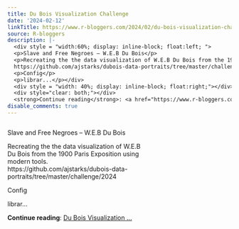 ```yaml
---
title: Du Bois Visualization Challenge
date: '2024-02-12'
linkTitle: https://www.r-bloggers.com/2024/02/du-bois-visualization-challenge-2/
source: R-bloggers
description: |-
  <div style = "width:60%; display: inline-block; float:left; ">
  <p>Slave and Free Negroes – W.E.B Du Bois</p>
  <p>Recreating the the data visualization of W.E.B Du Bois from the 1900 Paris Exposition using modern tools.<br />
  https://github.com/ajstarks/dubois-data-portraits/tree/master/challenge/2024</p>
  <p>Config</p>
  <p>librar...</p></div>
  <div style = "width: 40%; display: inline-block; float:right;"></div>
  <div style="clear: both;"></div>
  <strong>Continue reading</strong>: <a href="https://www.r-bloggers.com/2024/02/du-bois-visualization-challenge-2/">Du Bois Visualization ...
disable_comments: true
---
```

<div style = "width:60%; display: inline-block; float:left; ">
<p>Slave and Free Negroes – W.E.B Du Bois</p>
<p>Recreating the the data visualization of W.E.B Du Bois from the 1900 Paris Exposition using modern tools.<br />
https://github.com/ajstarks/dubois-data-portraits/tree/master/challenge/2024</p>
<p>Config</p>
<p>librar...</p></div>
<div style = "width: 40%; display: inline-block; float:right;"></div>
<div style="clear: both;"></div>
<strong>Continue reading</strong>: <a href="https://www.r-bloggers.com/2024/02/du-bois-visualization-challenge-2/">Du Bois Visualization ...